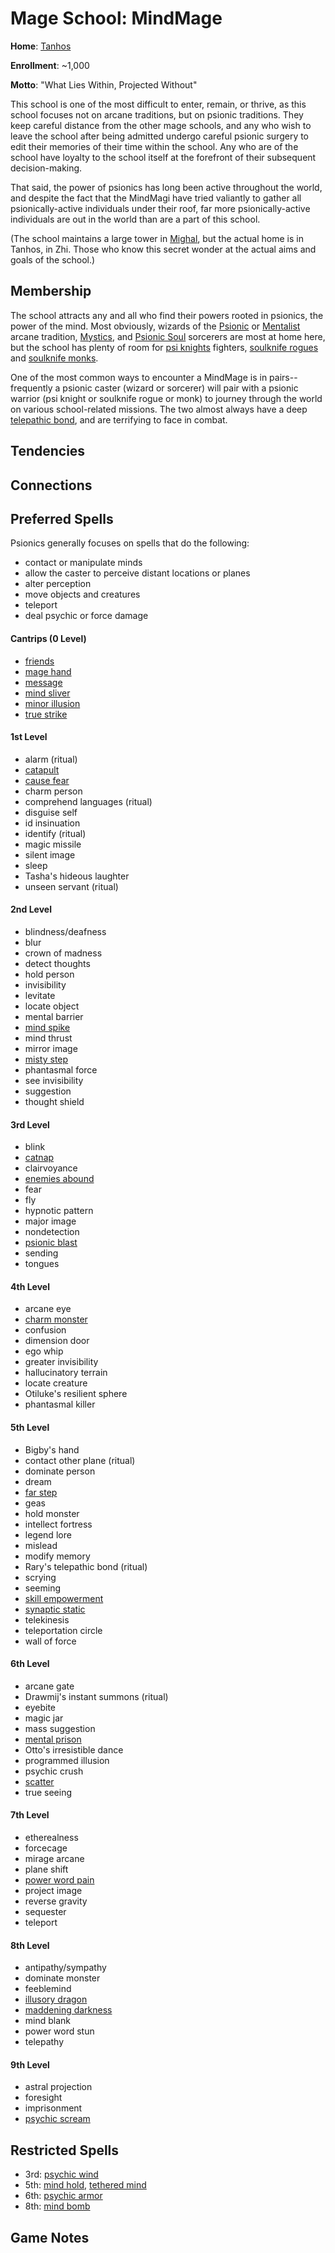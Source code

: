 # Mage School: MindMage
**Home**: [Tanhos](../../Cities/Tanhos.md)

**Enrollment**: ~1,000

**Motto**: "What Lies Within, Projected Without"

This school is one of the most difficult to enter, remain, or thrive, as this school focuses not on arcane traditions, but on psionic traditions. They keep careful distance from the other mage schools, and any who wish to leave the school after being admitted undergo careful psionic surgery to edit their memories of their time within the school. Any who are of the school have loyalty to the school itself at the forefront of their subsequent decision-making.

That said, the power of psionics has long been active throughout the world, and despite the fact that the MindMagi have tried valiantly to gather all psionically-active individuals under their roof, far more psionically-active individuals are out in the world than are a part of this school.

(The school maintains a large tower in [Mighal](../../Cities/Mighal.md), but the actual home is in Tanhos, in Zhi. Those who know this secret wonder at the actual aims and goals of the school.)

## Membership
The school attracts any and all who find their powers rooted in psionics, the power of the mind. Most obviously, wizards of the [Psionic](../../Classes/Wizard/Psionics.md) or [Mentalist](../../Classes/Wizard/Mentalism.md) arcane tradition, [Mystics](../../Classes/Mystic/index.md), and [Psionic Soul](../../Classes/Sorcerer/PsionicSoul.md) sorcerers are most at home here, but the school has plenty of room for [psi knights](../../Classes/Fighter/PsiKnight.md) fighters, [soulknife rogues](../../Classes/Rogue/Soulknife.md) and [soulknife monks](../../Classes/Monk/SoulKnife.md).

One of the most common ways to encounter a MindMage is in pairs--frequently a psionic caster (wizard or sorcerer) will pair with a psionic warrior (psi knight or soulknife rogue or monk) to journey through the world on various school-related missions. The two almost always have a deep [telepathic bond](../../Classes/Feats.md#telepathic-bond), and are terrifying to face in combat.

## Tendencies

## Connections

## Preferred Spells
Psionics generally focuses on spells that do the following:

* contact or manipulate minds
* allow the caster to perceive distant locations or planes
* alter perception
* move objects and creatures
* teleport
* deal psychic or force damage

#### Cantrips (0 Level)
* [friends](../../Magic/Spells/friends.md)
* [mage hand](../../Magic/Spells/mage-hand.md)
* [message](../../Magic/Spells/message.md) 
* [mind sliver](../../Magic/Spells/mind-sliver.md) 
* [minor illusion](../../Magic/Spells/minor-illusion.md) 
* [true strike](../../Magic/Spells/true-strike.md)

#### 1st Level
* alarm (ritual)
* [catapult](../../Magic/Spells/catapult.md)
* [cause fear](../../Magic/Spells/cause-fear.md)
* charm person
* comprehend languages (ritual) 
* disguise self
* id insinuation
* identify (ritual)
* magic missile
* silent image
* sleep
* Tasha's hideous laughter 
* unseen servant (ritual)

#### 2nd Level
* blindness/deafness
* blur
* crown of madness
* detect thoughts
* hold person
* invisibility
* levitate
* locate object
* mental barrier
* [mind spike](../../Magic/Spells/mind-spike.md)
* mind thrust
* mirror image
* [misty step](../../Magic/Spells/misty-step.md)
* phantasmal force
* see invisibility
* suggestion
* thought shield

#### 3rd Level
* blink
* [catnap](../../Magic/Spells/catnap.md)
* clairvoyance
* [enemies abound](../../Magic/Spells/enemies-abound.md)
* fear
* fly
* hypnotic pattern
* major image
* nondetection
* [psionic blast](../../Magic/Spells/psionic-blast.md)
* sending
* tongues

#### 4th Level
* arcane eye
* [charm monster](../../Magic/Spells/charm-monster.md) 
* confusion
* dimension door
* ego whip
* greater invisibility
* hallucinatory terrain 
* locate creature
* Otiluke's resilient sphere
* phantasmal killer

#### 5th Level
* Bigby's hand
* contact other plane (ritual)
* dominate person
* dream
* [far step](../../Magic/Spells/far-step.md)
* geas
* hold monster
* intellect fortress
* legend lore
* mislead
* modify memory
* Rary's telepathic bond (ritual)
* scrying
* seeming
* [skill empowerment](../../Magic/Spells/skill-empowerment.md)
* [synaptic static](../../Magic/Spells/synaptic-static.md)
* telekinesis
* teleportation circle
* wall of force

#### 6th Level
* arcane gate
* Drawmij's instant summons (ritual) 
* eyebite
* magic jar
* mass suggestion
* [mental prison](../../Magic/Spells/mental-prison.md)
* Otto's irresistible dance 
* programmed illusion
* psychic crush
* [scatter](../../Magic/Spells/scatter.md)
* true seeing

#### 7th Level
* etherealness
* forcecage
* mirage arcane
* plane shift
* [power word pain](../../Magic/Spells/power-word-pain.md)
* project image
* reverse gravity 
* sequester 
* teleport

#### 8th Level
* antipathy/sympathy
* dominate monster
* feeblemind
* [illusory dragon](../../Magic/Spells/illusory-dragon.md)
* [maddening darkness](../../Magic/Spells/maddening-darkness.md)
* mind blank
* power word stun 
* telepathy

#### 9th Level
* astral projection
* foresight
* imprisonment
* [psychic scream](../../Magic/Spells/psychic-scream.md)

## Restricted Spells

* 3rd: [psychic wind](../../Magic/Spells/psychic-wind.md)
* 5th: [mind hold](../../Magic/Spells/mind-hold.md), [tethered mind](../../Magic/Spells/tethered-mind.md)
* 6th: [psychic armor](../../Magic/Spells/psychic-armor.md)
* 8th: [mind bomb](../../Magic/Spells/mind-bomb.md)


## Game Notes

